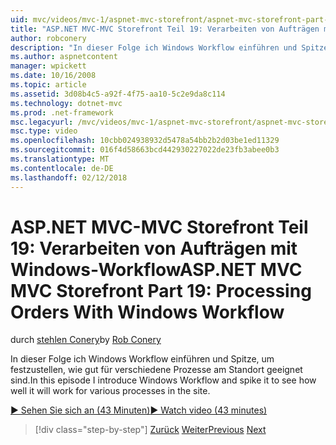 ```yaml
---
uid: mvc/videos/mvc-1/aspnet-mvc-storefront/aspnet-mvc-storefront-part-19-processing-orders-with-windows-workflow
title: "ASP.NET MVC-MVC Storefront Teil 19: Verarbeiten von Aufträgen mit dem Windows Workflow | Microsoft Docs"
author: robconery
description: "In dieser Folge ich Windows Workflow einführen und Spitze, um festzustellen, wie gut für verschiedene Prozesse am Standort geeignet sind."
ms.author: aspnetcontent
manager: wpickett
ms.date: 10/16/2008
ms.topic: article
ms.assetid: 3d08b4c5-a92f-4f75-aa10-5c2e9da8c114
ms.technology: dotnet-mvc
ms.prod: .net-framework
msc.legacyurl: /mvc/videos/mvc-1/aspnet-mvc-storefront/aspnet-mvc-storefront-part-19-processing-orders-with-windows-workflow
msc.type: video
ms.openlocfilehash: 10cbb024938932d5478a54bb2b2d03be1ed11329
ms.sourcegitcommit: 016f4d58663bcd442930227022de23fb3abee0b3
ms.translationtype: MT
ms.contentlocale: de-DE
ms.lasthandoff: 02/12/2018
---
```

<a name="aspnet-mvc-mvc-storefront-part-19-processing-orders-with-windows-workflow"></a><span data-ttu-id="f074a-103">ASP.NET MVC-MVC Storefront Teil 19: Verarbeiten von Aufträgen mit Windows-Workflow</span><span class="sxs-lookup"><span data-stu-id="f074a-103">ASP.NET MVC MVC Storefront Part 19: Processing Orders With Windows Workflow</span></span>
====================
<span data-ttu-id="f074a-104">durch [stehlen Conery](https://github.com/robconery)</span><span class="sxs-lookup"><span data-stu-id="f074a-104">by [Rob Conery](https://github.com/robconery)</span></span>

<span data-ttu-id="f074a-105">In dieser Folge ich Windows Workflow einführen und Spitze, um festzustellen, wie gut für verschiedene Prozesse am Standort geeignet sind.</span><span class="sxs-lookup"><span data-stu-id="f074a-105">In this episode I introduce Windows Workflow and spike it to see how well it will work for various processes in the site.</span></span>

[<span data-ttu-id="f074a-106">&#9654; Sehen Sie sich an (43 Minuten)</span><span class="sxs-lookup"><span data-stu-id="f074a-106">&#9654; Watch video (43 minutes)</span></span>](https://channel9.msdn.com/Blogs/ASP-NET-Site-Videos/aspnet-mvc-mvc-storefront-part-19-processing-orders-with-windows-workflow)

>[!div class="step-by-step"]
<span data-ttu-id="f074a-107">[Zurück](aspnet-mvc-storefront-part-18-creating-an-experience.md)
[Weiter](aspnet-mvc-storefront-part-19a-windows-workflow-followup.md)</span><span class="sxs-lookup"><span data-stu-id="f074a-107">[Previous](aspnet-mvc-storefront-part-18-creating-an-experience.md)
[Next](aspnet-mvc-storefront-part-19a-windows-workflow-followup.md)</span></span>
